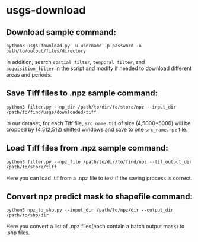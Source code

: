 # usgs-download

## Download sample command:
```
python3 usgs-download.py -u username -p password -o path/to/output/files/directory
```

In addition, search `spatial_filter`, `temporal_filter`, and `acquisition_filter` in the script and modify if needed to download different areas and periods.

## Save Tiff files to .npz sample command:
```
python3 filter.py --np_dir /path/to/dir/to/store/npz --input_dir /path/to/find/usgs/downloaded/tiff
```
In our dataset, for each Tiff file, `src_name.tif` of size (4,5000*5000) will be cropped by (4,512,512) shifted windows and save to one `src_name.npz` file.

## Load Tiff files from .npz sample command:
```
python3 filter.py --npz_file /path/to/dir/to/find/npz --tif_output_dir /path/to/store/tiff
```
Here you can load .tif from a .npz file to test if the saving process is correct.

## Convert npz predict mask to shapefile command:
```
python3 npz_to_shp.py --input_dir /path/to/npz/dir --output_dir /path/to/shp/dir
```
Here you convert a list of .npz files(each contain a batch output mask) to .shp files.
